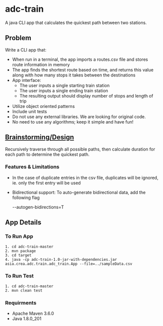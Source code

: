 # adc-train

A java CLI app that calculates the quickest path between two stations.

## Problem

Write a CLI app that:
- When run in a terminal, the app imports a routes.csv file and stores route information in
memory
- The app finds the shortest route based on time, and returns this value along with how
many stops it takes between the destinations
- App interface:
    - The user inputs a single starting train station
    - The user inputs a single ending train station
    - The resulting output should display number of stops and length of trip
- Utilize object oriented patterns
- Include unit tests
- Do not use any external libraries. We are looking for original code.
- No need to use any algorithms; keep it simple and have fun!

## [Brainstorming/Design](https://docs.google.com/document/d/1hraWvOwVA5EXrtfoamw7gSW507F7Sk_0gxjSHfLqQew/edit#heading=h.lar6olxsub5)

Recursively traverse through all possible paths, then calculate duration for each path to determine the quickest path.

### Features & Limitations
- In the case of duplicate entries in the csv file, duplicates will be ignored, ie. only the first entry will be used
- Bidirectional support: To auto-generate bidirectional data, add the following flag
  
    --autogen-bidirections=T

## App Details
### To Run App
    1. cd adc-train-master
    2. mvn package
    3. cd target
    4. java -cp adc-train-1.0-jar-with-dependencies.jar asia.crea.adc.train.adc_train.App --file=../sampleData.csv
 
### To Run Test
    1. cd adc-train-master
    2. mvn clean test
   
### Requirments
- Apache Maven 3.6.0
- Java 1.8.0_201
